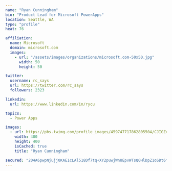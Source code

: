 ```yaml
---
name: "Ryan Cunningham"
bio: "Product Lead for Microsoft PowerApps"
location: Seattle, WA
type: "profile"
heat: 76

affiliation:
  name: Microsoft
  domain: microsoft.com
  images:
    - url: "/assets/images/organizations/microsoft.com-50x50.jpg"
      width: 50
      height: 50

twitter:
  username: rc_says
  url: https://twitter.com/rc_says
  followers: 2323

linkedin:
  url: https://www.linkedin.com/in/rycu

topics:
  - Power Apps

images:
  - url: https://pbs.twimg.com/profile_images/459747717862805504/CJIGZejd_400x400.png
    width: 400
    height: 400
    isCached: true
    title: "Ryan Cunningham"

secured: "204A6pwpNjujj0KAE1cLAl518Df7tq+XY2puwjWnUEpvWTsQ0HlDpZ1oSDt6fAI8/exOQEBClt+GYRsvKC/kJE9lJ0Sk/dPB/mYvaxqvA8kg5SeCxQbI9zbZ8ZMCgNyTStuf/qWAbQf6liLOiUMmAvCKmPADmCPFUvE+YcFVoPOhooUNdjja51MRMwgApFYQ9DAWmwLZwl+qvzUIpPHcXIsKqVJCI/lktI7oGIxNi+Ox5p1RU6/btXG08YgMvyQnWRRvXpLjr3TrV28ES4UYc3M6wasy/U/Rji+RkhQV+WrWk0cs3iIgJ7Du+TSHhteNNz1aJc2jJ5NK0BhdU3vcoTQQ6sbIsr4QC/C39zumU+ypIJ6+IDLg49TPF4E9L1+Nf9nxUQsquLRvMv8qtYemVg==;f0ei69gV1WeLf3r+bln5jQ=="
---
```


